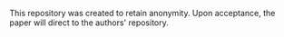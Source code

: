 This repository was created to retain anonymity. Upon acceptance, the paper will direct to the authors' repository.